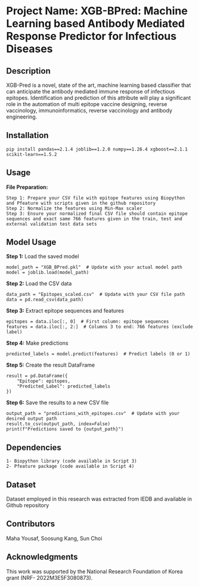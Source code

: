 # Project Name: XGB-BPred: Machine Learning based Antibody Mediated Response Predictor for Infectious Diseases

## Description  
XGB-Pred is a novel, state of the art, machine learning based classifier that can anticipate the antibody mediated immune response of infectious epitopes. 
Identification and prediction of this attribute will play a significant role in the automation of multi epitope vaccine designing, reverse vaccinology, immunoinformatics, reverse vaccinology and antibody engineering.
## Installation  
```
pip install pandas==2.1.4 joblib==1.2.0 numpy==1.26.4 xgboost==2.1.1 scikit-learn==1.5.2
```
## Usage 
**File Preparation:**   
```
Step 1: Prepare your CSV file with epitope features using Biopython and Pfeature with scripts given in the github repository
Step 2: Normalize the features using Min-Max scaler
Step 3: Ensure your normalized final CSV file should contain epitope sequences and exact same 766 features given in the train, test and external validation test data sets
```
## Model Usage
**Step 1:** 
Load the saved model
```
model_path = "XGB_BPred.pkl"  # Update with your actual model path
model = joblib.load(model_path)
```
**Step 2:** Load the CSV data
```
data_path = "Epitopes_scaled.csv"  # Update with your CSV file path
data = pd.read_csv(data_path)
```
**Step 3:** 
Extract epitope sequences and features
```
epitopes = data.iloc[:, 0]  # First column: epitope sequences
features = data.iloc[:, 2:]  # Columns 3 to end: 766 features (exclude label)
```
**Step 4:** 
Make predictions
```
predicted_labels = model.predict(features)  # Predict labels (0 or 1)
```
**Step 5:** Create the result DataFrame
```
result = pd.DataFrame({
    "Epitope": epitopes,
    "Predicted_Label": predicted_labels
})
```
**Step 6:** Save the results to a new CSV file
```
output_path = "predictions_with_epitopes.csv"  # Update with your desired output path
result.to_csv(output_path, index=False)
print(f"Predictions saved to {output_path}")  
```
## Dependencies  
    1- Biopython library (code available in Script 3)
    2- Pfeature package (code available in Script 4)
## Dataset 
Dataset employed in this research was extracted from IEDB and available in Github repository
## Contributors  
Maha Yousaf, Soosung Kang, Sun Choi
## Acknowledgments  
This work was supported by the National Research Foundation of Korea grant (NRF- 2022M3E5F3080873).  
